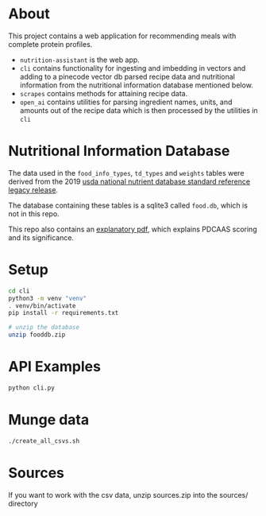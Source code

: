 # About

This project contains a web application for recommending meals with complete protein profiles.
- `nutrition-assistant` is the web app.
- `cli` contains functionality for ingesting and imbedding in vectors and adding to a pinecode vector db parsed recipe data and nutritional information from the nutritional information database mentioned below.
- `scrapes` contains methods for attaining recipe data.
- `open_ai` contains utilities for parsing ingredient names, units, and amounts out of the recipe data which is then processed by the utilities in `cli`


# Nutritional Information Database
The data used in the `food_info_types`, `td_types` and `weights` tables were derived from the 2019 [usda national nutrient database standard reference legacy release](https://data.nal.usda.gov/dataset/usda-national-nutrient-database-standard-reference-legacy-release).

The database containing these tables is a sqlite3 called `food.db`, which is not in this repo.

This repo also contains an [explanatory pdf](Calculating-PDCAAS-for-Percent-Protein-Slide-Deck.pdf), which explains PDCAAS scoring and its significance.

# Setup

```sh
cd cli
python3 -m venv "venv"
. venv/bin/activate
pip install -r requirements.txt

# unzip the database
unzip fooddb.zip
```

# API Examples

```sh
python cli.py
```

# Munge data

```sh
./create_all_csvs.sh
```

# Sources
If you want to work with the csv data, unzip sources.zip into the sources/ directory
